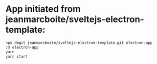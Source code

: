 # App initiated from jeanmarcboite/sveltejs-electron-template:

```bash
npx degit jeanmarcboite/sveltejs-electron-template.git electron-app
cd electron-app
yarn
yarn start
```
